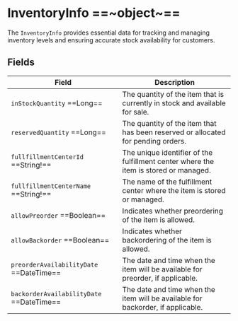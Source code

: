 # InventoryInfo ==~object~==

The `InventoryInfo` provides essential data for tracking and managing inventory levels and ensuring accurate stock availability for customers.

## Fields

| Field                                     	| Description                                                                           	|
|-------------------------------------------	|---------------------------------------------------------------------------------------	|
| `inStockQuantity`  ==Long==                	| The quantity of the item that is currently in stock and available for sale.           	|
| `reservedQuantity`  ==Long==               	| The quantity of the item that has been reserved or allocated for pending orders.      	|
| `fullfillmentCenterId`  ==String!==        	| The unique identifier of the fulfillment center where the item is stored or managed. 	    |
| `fullfillmentCenterName`  ==String!==      	| The name of the fulfillment center where the item is stored or managed.                  	|
| `allowPreorder`  ==Boolean==               	| Indicates whether preordering of the item is allowed.                                 	|
| `allowBackorder`  ==Boolean==              	| Indicates whether backordering of the item is allowed.                                	|
| `preorderAvailabilityDate`  ==DateTime==   	| The date and time when the item will be available for preorder, if applicable.        	|
| `backorderAvailabilityDate`  ==DateTime==  	| The date and time when the item will be available for backorder, if applicable.       	|
